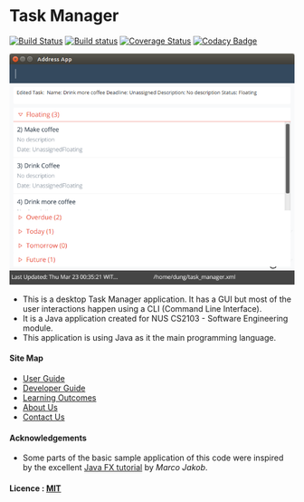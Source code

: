 # Task Manager

[![Build Status](https://travis-ci.org/CS2103JAN2017-W13-B2/main.svg?branch=master)](https://travis-ci.org/CS2103JAN2017-W13-B2/main)
[![Build status](https://ci.appveyor.com/api/projects/status/4p9m7e9f2evgq3nt/branch/master?svg=true)](https://ci.appveyor.com/project/CS2103JAN2017-W13-B2/main-94dfg/branch/master)
[![Coverage Status](https://coveralls.io/repos/github/CS2103JAN2017-W13-B2/main/badge.svg?branch=master)](https://coveralls.io/github/CS2103JAN2017-W13-B2/main?branch=master)
[![Codacy Badge](https://api.codacy.com/project/badge/Grade/61426d5a0077453897bad03e4864fa9a)](https://www.codacy.com/app/CS2103JAN2017-W13-B2/main?utm_source=github.com&amp;utm_medium=referral&amp;utm_content=CS2103JAN2017-W13-B2/main&amp;utm_campaign=Badge_Grade)

<img src="docs/images/Ui.png" width="600"><br>

* This is a desktop Task Manager application. It has a GUI but most of the user interactions happen using
  a CLI (Command Line Interface).
* It is a Java application created for NUS CS2103 - Software Engineering module.
* This application is using Java as it the main programming language.

#### Site Map
* [User Guide](docs/UserGuide.md)
* [Developer Guide](docs/DeveloperGuide.md)
* [Learning Outcomes](docs/LearningOutcomes.md)
* [About Us](docs/AboutUs.md)
* [Contact Us](docs/ContactUs.md)


#### Acknowledgements

* Some parts of the basic sample application of this code were inspired by the excellent
  [Java FX tutorial](http://code.makery.ch/library/javafx-8-tutorial/) by *Marco Jakob*.


#### Licence : [MIT](LICENSE)
